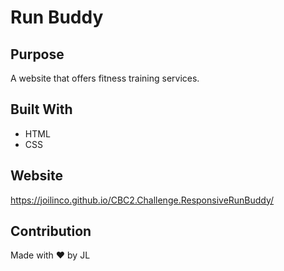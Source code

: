 # Run Buddy

## Purpose
A website that offers fitness training services.

## Built With
* HTML
* CSS

## Website
https://joilinco.github.io/CBC2.Challenge.ResponsiveRunBuddy/

## Contribution
Made with ❤️ by JL